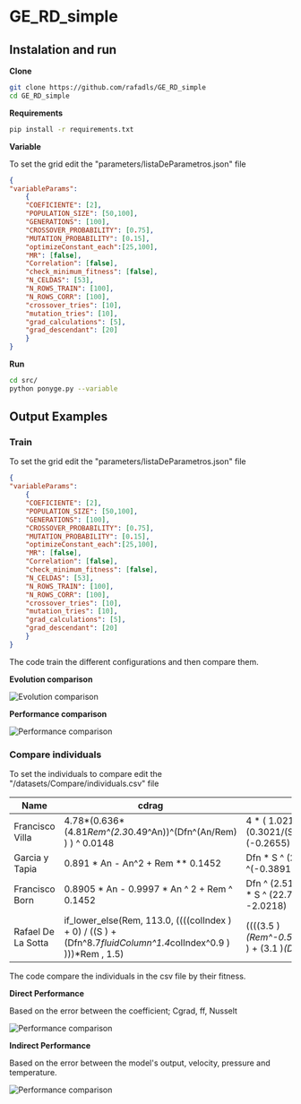 # **GE_RD_simple**

## **Instalation and run**

**Clone**

```bash
git clone https://github.com/rafadls/GE_RD_simple
cd GE_RD_simple
```

**Requirements**

```bash
pip install -r requirements.txt
```

**Variable**


To set the grid edit the "parameters/listaDeParametros.json" file
```json
{
"variableParams": 
    {
    "COEFICIENTE": [2], 
    "POPULATION_SIZE": [50,100],
    "GENERATIONS": [100],
    "CROSSOVER_PROBABILITY": [0.75],
    "MUTATION_PROBABILITY": [0.15],
    "optimizeConstant_each":[25,100],
    "MR": [false],
    "Correlation": [false],
    "check_minimum_fitness": [false], 
    "N_CELDAS": [53],
    "N_ROWS_TRAIN": [100],
    "N_ROWS_CORR": [100],
    "crossover_tries": [10],
    "mutation_tries": [10],
    "grad_calculations": [5],
    "grad_descendant": [20]
    }
}
```

**Run**

```bash
cd src/
python ponyge.py --variable
```

## **Output Examples**

### Train
To set the grid edit the "parameters/listaDeParametros.json" file
```json
{
"variableParams": 
    {
    "COEFICIENTE": [2], 
    "POPULATION_SIZE": [50,100],
    "GENERATIONS": [100],
    "CROSSOVER_PROBABILITY": [0.75],
    "MUTATION_PROBABILITY": [0.15],
    "optimizeConstant_each":[25,100],
    "MR": [false],
    "Correlation": [false],
    "check_minimum_fitness": [false], 
    "N_CELDAS": [53],
    "N_ROWS_TRAIN": [100],
    "N_ROWS_CORR": [100],
    "crossover_tries": [10],
    "mutation_tries": [10],
    "grad_calculations": [5],
    "grad_descendant": [20]
    }
}
```
The code train the different configurations and then compare them.

**Evolution comparison**

![Evolution comparison](DEMO/evolution.png)

**Performance comparison**

![Performance comparison](DEMO/performance.png)

### Compare individuals
To set the individuals to compare edit the "/datasets/Compare/individuals.csv" file

|Name              |cdrag                                                                                                                    |ffactor                                                                                   |nusselt                                   |
|------------------|-------------------------------------------------------------------------------------------------------------------------|------------------------------------------------------------------------------------------|------------------------------------------|
|Francisco Villa   |4.78*(0.636*(4.81*Rem^(2.3*0.49^An))^(Dfn^(An/Rem) ) ) ^ 0.0148                                                     |4 * ( 1.021 * (9*S)^(2.81*S)^(-2) + (0.3021/(S^2))^2 - 0.6) * Rem ^ (-0.2655)        |Rem^0.677                                |
|Garcia y Tapia    |0.891 * An - An^2 + Rem ** 0.1452                                                                                       |Dfn * S ^ (24.5261 * Rem ^(-0.3891)-2)                                                  |2.0232 * Rem^0.5528                      |
|Francisco Born    |0.8905 * An - 0.9997 * An ^ 2 + Rem ^ 0.1452                                                                           |Dfn ^ (2.5175 * Rem ^ (-0.1006)) * S ^ (22.7098 * Rem ^ (-0.3774) -2.0218)            |1.9324 * Rem ^ 0.5577 + 1                |
|Rafael De La Sotta|if_lower_else(Rem, 113.0, ((((colIndex  )  + 0)     / ((S  )  + (Dfn^8.7*fluidColumn^1.4*colIndex^0.9 ) )))*Rem , 1.5)|((((3.5 )*(Rem^-0.5*Dfn^-1.9*S^-2.7*colIndex  ) + (3.1 )*(Dfn^-3.5*S^-1.0 ))  / (1)))|(0.14)*(Rem^(0.7438))*(Prandtl^(0.7068))|

The code compare the individuals in the csv file by their fitness. 

**Direct Performance** 

Based on the error between the coefficient; Cgrad, ff, Nusselt

![Performance comparison](DEMO/coeficientes.png)

**Indirect Performance**

Based on the error between the model's output, velocity, pressure and temperature.  

![Performance comparison](DEMO/individuals_comparation_102_cells.png)

